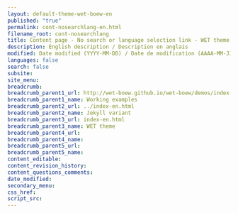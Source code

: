 ```yaml
---
layout: default-theme-wet-boew-en
published: "true"
permalink: cont-nosearchlang-en.html
filename_root: cont-nosearchlang
title: Content page - No search or language selection link - WET theme
description: English description / Description en anglais
modified: Date modified (YYYY-MM-DD) / Date de modification (AAAA-MM-JJ)
languages: false
search: false
subsite:
site_menu:
breadcrumb:
breadcrumb_parent1_url: http://wet-boew.github.io/wet-boew/demos/index-eng.html
breadcrumb_parent1_name: Working examples
breadcrumb_parent2_url: ../index-en.html
breadcrumb_parent2_name: Jekyll variant
breadcrumb_parent3_url: index-en.html
breadcrumb_parent3_name: WET theme
breadcrumb_parent4_url:
breadcrumb_parent4_name:
breadcrumb_parent5_url:
breadcrumb_parent5_name:
content_editable:
content_revision_history:
content_questions_comments:
date_modified:
secondary_menu:
css_href:
script_src:
---
```


